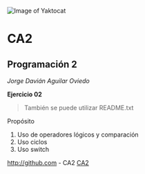 ![Image of Yaktocat](https://octodex.github.com/labtocat)

# CA2

## Programación 2
*Jorge Davián Aguilar Oviedo*

**Ejercicio 02**

>También se puede utilizar README.txt

Propósito
  1. Uso de operadores lógicos y comparación
  2. Uso ciclos
  3. Uso switch

http://github.com - CA2
[CA2](https://github.com/Programacion-II/CA2)
